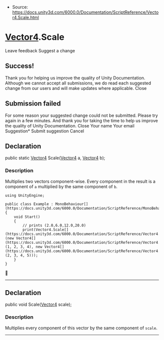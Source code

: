 * Source: https://docs.unity3d.com/6000.0/Documentation/ScriptReference/Vector4.Scale.html

#  [Vector4](https://docs.unity3d.com/6000.0/Documentation/ScriptReference/Vector4.html).Scale
Leave feedback
Suggest a change
## Success!
Thank you for helping us improve the quality of Unity Documentation. Although we cannot accept all submissions, we do read each suggested change from our users and will make updates where applicable.
Close
## Submission failed
For some reason your suggested change could not be submitted. Please <a>try again</a> in a few minutes. And thank you for taking the time to help us improve the quality of Unity Documentation.
Close
Your name Your email Suggestion* Submit suggestion
Cancel
## Declaration
public static [Vector4](https://docs.unity3d.com/6000.0/Documentation/ScriptReference/Vector4.html) Scale([Vector4](https://docs.unity3d.com/6000.0/Documentation/ScriptReference/Vector4.html) a, [Vector4](https://docs.unity3d.com/6000.0/Documentation/ScriptReference/Vector4.html) b); 
### Description
Multiplies two vectors component-wise.
Every component in the result is a component of `a` multiplied by the same component of `b`.
```
using UnityEngine;  
  
public class Example : MonoBehaviour[](https://docs.unity3d.com/6000.0/Documentation/ScriptReference/MonoBehaviour.html)
{
    void Start()
    {
        // prints (2.0,6.0,12.0,20.0)
        print(Vector4.Scale[](https://docs.unity3d.com/6000.0/Documentation/ScriptReference/Vector4.Scale.html)(new Vector4[](https://docs.unity3d.com/6000.0/Documentation/ScriptReference/Vector4.html)(1, 2, 3, 4), new Vector4[](https://docs.unity3d.com/6000.0/Documentation/ScriptReference/Vector4.html)(2, 3, 4, 5)));
    }
}

```

* * *
## Declaration
public void Scale([Vector4](https://docs.unity3d.com/6000.0/Documentation/ScriptReference/Vector4.html) scale); 
### Description
Multiplies every component of this vector by the same component of `scale`.
* * *
